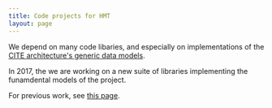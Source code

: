 ```yaml
---
title: Code projects for HMT
layout: page
---
```


We depend on many code libaries, and especially on implementations of the [CITE architecture's generic data models](http://cite-architecture.github.io/).


In 2017, the we are working on a new suite of libraries implementing the funamdental models of the project.

For previous work, see [this page](../code-old).
